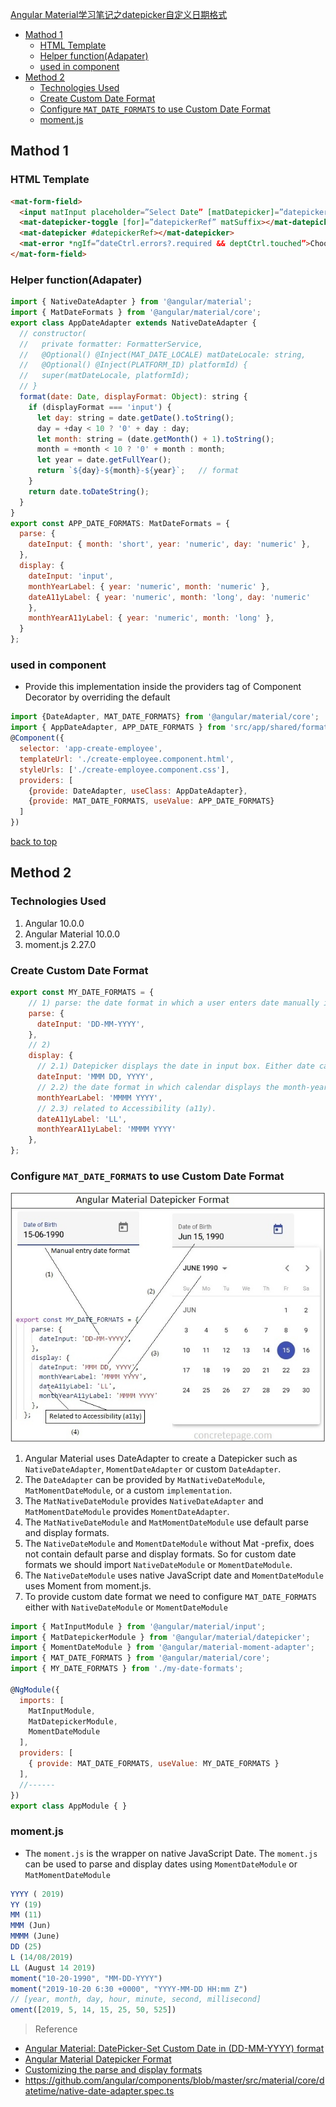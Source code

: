 [Angular Material学习笔记之datepicker自定义日期格式](#top)

- [Mathod 1](#mathod-1)
  - [HTML Template](#html-template)
  - [Helper function(Adapater)](#helper-functionadapater)
  - [used in component](#used-in-component)
- [Method 2](#method-2)
  - [Technologies Used](#technologies-used)
  - [Create Custom Date Format](#create-custom-date-format)
  - [Configure `MAT_DATE_FORMATS` to use Custom Date Format](#configure-mat_date_formats-to-use-custom-date-format)
  - [moment.js](#momentjs)

## Mathod 1

### HTML Template

```html
<mat-form-field>
  <input matInput placeholder=”Select Date” [matDatepicker]=”datepickerRef” name=”datepicker” ngModel #dateCtrl=”ngModel” required readonly/>
  <mat-datepicker-toggle [for]=”datepickerRef” matSuffix></mat-datepicker-toggle>
  <mat-datepicker #datepickerRef></mat-datepicker>
  <mat-error *ngIf=”dateCtrl.errors?.required && deptCtrl.touched”>Choose a Date</mat-error>
</mat-form-field>
```

### Helper function(Adapater)

```javascript
import { NativeDateAdapter } from '@angular/material';
import { MatDateFormats } from '@angular/material/core';
export class AppDateAdapter extends NativeDateAdapter {
  // constructor(
  //   private formatter: FormatterService,
  //   @Optional() @Inject(MAT_DATE_LOCALE) matDateLocale: string,
  //   @Optional() @Inject(PLATFORM_ID) platformId) {
  //   super(matDateLocale, platformId);
  // }
  format(date: Date, displayFormat: Object): string {
    if (displayFormat === 'input') {
      let day: string = date.getDate().toString();
      day = +day < 10 ? '0' + day : day;
      let month: string = (date.getMonth() + 1).toString();
      month = +month < 10 ? '0' + month : month;
      let year = date.getFullYear();
      return `${day}-${month}-${year}`;   // format
    }
    return date.toDateString();
  }
}
export const APP_DATE_FORMATS: MatDateFormats = {
  parse: {
    dateInput: { month: 'short', year: 'numeric', day: 'numeric' },
  },
  display: {
    dateInput: 'input',
    monthYearLabel: { year: 'numeric', month: 'numeric' },
    dateA11yLabel: { year: 'numeric', month: 'long', day: 'numeric'
    },
    monthYearA11yLabel: { year: 'numeric', month: 'long' },
  }
};
```

### used in component

- Provide this implementation inside the providers tag of Component Decorator by overriding the default

```javascript
import {DateAdapter, MAT_DATE_FORMATS} from '@angular/material/core';
import { AppDateAdapter, APP_DATE_FORMATS } from 'src/app/shared/format-datepicker';
@Component({
  selector: 'app-create-employee',
  templateUrl: './create-employee.component.html',
  styleUrls: ['./create-employee.component.css'],
  providers: [
    {provide: DateAdapter, useClass: AppDateAdapter},
    {provide: MAT_DATE_FORMATS, useValue: APP_DATE_FORMATS}
  ]
})
```

[back to top](#top)

## Method 2

### Technologies Used

1. Angular 10.0.0
2. Angular Material 10.0.0
3. moment.js 2.27.0

### Create Custom Date Format

```javascript
export const MY_DATE_FORMATS = {
    // 1) parse: the date format in which a user enters date manually in input box. Using this date format Datepicker parses the input date and then displays it in its display date input format
    parse: {
      dateInput: 'DD-MM-YYYY',
    },
    // 2)
    display: {
      // 2.1) Datepicker displays the date in input box. Either date can be selected from calendar or date can be entered manually. Finally Datepicker will display date in display date input format.
      dateInput: 'MMM DD, YYYY',
      // 2.2) the date format in which calendar displays the month-year label
      monthYearLabel: 'MMMM YYYY',
      // 2.3) related to Accessibility (a11y).
      dateA11yLabel: 'LL',
      monthYearA11yLabel: 'MMMM YYYY'
    },
};
```

### Configure `MAT_DATE_FORMATS` to use Custom Date Format

![angular-material-datepicker-format](https://github.com/honggzb/Study-General/blob/master/Angular-Study/Angular-material/angular-material-datepicker-format-1.jpg)

1. Angular Material uses DateAdapter to create a Datepicker such as `NativeDateAdapter`, `MomentDateAdapter` or custom `DateAdapter`.
2. The `DateAdapter` can be provided by `MatNativeDateModule`, `MatMomentDateModule`, or a custom `implementation`.
3. The `MatNativeDateModule` provides `NativeDateAdapter` and `MatMomentDateModule` provides `MomentDateAdapter`.
4. The `MatNativeDateModule` and `MatMomentDateModule` use default parse and display formats.
5. The `NativeDateModule` and `MomentDateModule` without Mat -prefix, does not contain default parse and display formats. So for custom date formats we should import `NativeDateModule` or `MomentDateModule`.
6. The `NativeDateModule` uses native JavaScript date and `MomentDateModule` uses Moment from moment.js.
7. To provide custom date format we need to configure `MAT_DATE_FORMATS` either with `NativeDateModule` or `MomentDateModule`


```javascript
import { MatInputModule } from '@angular/material/input';
import { MatDatepickerModule } from '@angular/material/datepicker';
import { MomentDateModule } from '@angular/material-moment-adapter';
import { MAT_DATE_FORMATS } from '@angular/material/core';
import { MY_DATE_FORMATS } from './my-date-formats';

@NgModule({
  imports: [
    MatInputModule,
    MatDatepickerModule,
    MomentDateModule
  ],
  providers: [
    { provide: MAT_DATE_FORMATS, useValue: MY_DATE_FORMATS }
  ],
  //------
})
export class AppModule { }
```

### moment.js

- The `moment.js` is the wrapper on native JavaScript Date. The `moment.js` can be used to parse and display dates using `MomentDateModule` or `MatMomentDateModule`

```javascript
YYYY ( 2019)
YY (19)
MM (11)
MMM (Jun)
MMMM (June)
DD (25)
L (14/08/2019)
LL (August 14 2019)
moment("10-20-1990", "MM-DD-YYYY")
moment("2019-10-20 6:30 +0000", "YYYY-MM-DD HH:mm Z")
// [year, month, day, hour, minute, second, millisecond]
oment([2019, 5, 14, 15, 25, 50, 525])
```

> Reference
- [Angular Material: DatePicker-Set Custom Date in (DD-MM-YYYY) format](https://amandeepkochhar.medium.com/angular-material-datepicker-set-custom-date-in-dd-mm-yyyy-format-5c0f4340e57)
- [Angular Material Datepicker Format](https://www.concretepage.com/angular-material/angular-material-datepicker-format)
- [Customizing the parse and display formats](https://v9.material.angular.io/components/datepicker/overview#customizing-the-parse-and-display-formats)
- https://github.com/angular/components/blob/master/src/material/core/datetime/native-date-adapter.spec.ts
